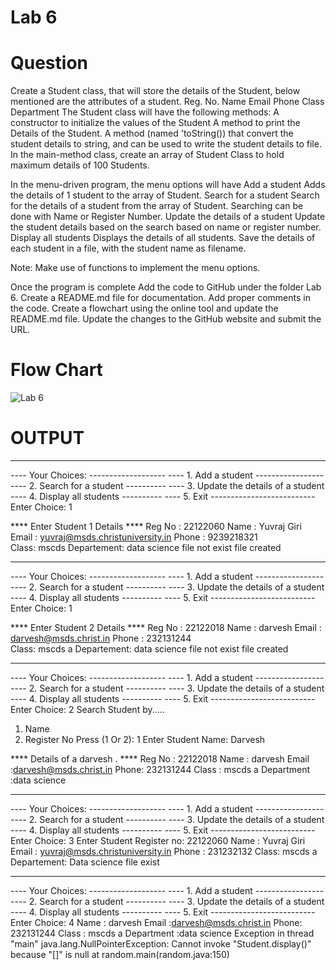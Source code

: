 # Lab 6 

# Question
Create a Student class, that will store the details of the Student, below mentioned are the attributes of a student. Reg. No. Name Email Phone Class Department The Student class will have the following methods: A constructor to initialize the values of the Student A method to print the Details of the Student. A method (named 'toString()) that convert the student details to string, and can be used to write the student details to file. In the main-method class, create an array of Student Class to hold maximum details of 100 Students.

In the menu-driven program, the menu options will have Add a student Adds the details of 1 student to the array of Student. Search for a student Search for the details of a student from the array of Student. Searching can be done with Name or Register Number. Update the details of a student Update the student details based on the search based on name or register number. Display all students Displays the details of all students. Save the details of each student in a file, with the student name as filename.

Note: Make use of functions to implement the menu options.

Once the program is complete Add the code to GitHub under the folder Lab 6. Create a README.md file for documentation. Add proper comments in the code. Create a flowchart using the online tool and update the README.md file. Update the changes to the GitHub website and submit the URL.

# Flow Chart

![Lab 6](https://github.com/YuvrajGoswami/22122060-MDS273L-JAVA/assets/118046310/59522012-3a96-490e-b5e9-55525b7b1370)


# OUTPUT 


**************************************
---- Your Choices: -------------------
---- 1. Add a student -----------------
---- 2. Search for a student ----------
---- 3. Update the details of a student
---- 4. Display all students ----------
---- 5. Exit --------------------------
Enter Choice: 1

**** Enter Student 1 Details ****
Reg No : 22122060
Name : Yuvraj Giri
Email : yuvraj@msds.christuniversity.in
Phone : 9239218321   
Class: mscds
Departement: data science
file not exist
file created

**************************************
---- Your Choices: -------------------
---- 1. Add a student -----------------
---- 2. Search for a student ----------
---- 3. Update the details of a student
---- 4. Display all students ----------
---- 5. Exit --------------------------
Enter Choice: 1  

**** Enter Student 2 Details ****
Reg No : 22122018
Name : darvesh
Email : darvesh@msds.christ.in
Phone : 232131244  
Class: mscds a
Departement: data science
file not exist
file created

**************************************
---- Your Choices: -------------------
---- 1. Add a student -----------------
---- 2. Search for a student ----------
---- 3. Update the details of a student
---- 4. Display all students ----------
---- 5. Exit --------------------------
Enter Choice: 2
Search Student by.....
 1. Name
 2. Register No
Press (1 Or 2):
1
Enter Student Name: Darvesh

**** Details of a darvesh . ****
Reg No : 22122018
Name : darvesh
Email :darvesh@msds.christ.in
Phone: 232131244
Class : mscds a
Department :data science

**************************************
---- Your Choices: -------------------
---- 1. Add a student -----------------
---- 2. Search for a student ----------
---- 3. Update the details of a student
---- 4. Display all students ----------
---- 5. Exit --------------------------
Enter Choice: 3
Enter Student Register no: 22122060
Name : Yuvraj Giri
Email : yuvraj@msds.christuniversity.in
Phone : 231232132
Class: mscds a
Departement: Data science
file exist

**************************************
---- Your Choices: -------------------
---- 1. Add a student -----------------
---- 2. Search for a student ----------
---- 3. Update the details of a student
---- 4. Display all students ----------
---- 5. Exit --------------------------
Enter Choice: 4
Name : darvesh
Email :darvesh@msds.christ.in
Phone: 232131244
Class : mscds a
Department :data science
Exception in thread "main" java.lang.NullPointerException: Cannot invoke "Student.display()" because "<local2>[<local18>]" is null
        at random.main(random.java:150)

